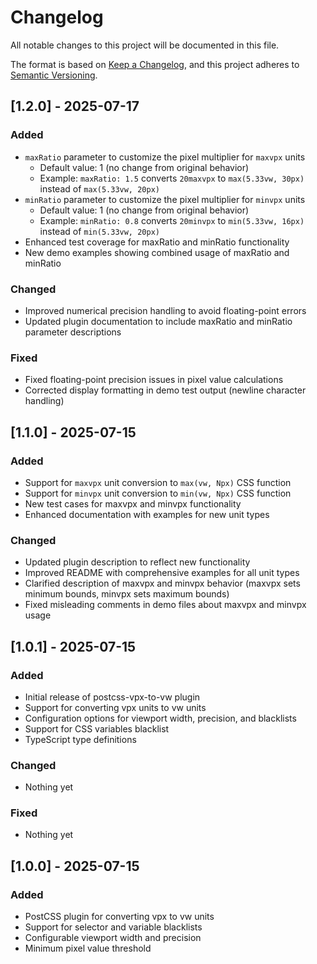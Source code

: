 # Changelog

All notable changes to this project will be documented in this file.

The format is based on [Keep a Changelog](https://keepachangelog.com/en/1.0.0/),
and this project adheres to [Semantic Versioning](https://semver.org/spec/v2.0.0.html).

## [1.2.0] - 2025-07-17

### Added
- `maxRatio` parameter to customize the pixel multiplier for `maxvpx` units
  - Default value: 1 (no change from original behavior)
  - Example: `maxRatio: 1.5` converts `20maxvpx` to `max(5.33vw, 30px)` instead of `max(5.33vw, 20px)`
- `minRatio` parameter to customize the pixel multiplier for `minvpx` units
  - Default value: 1 (no change from original behavior)
  - Example: `minRatio: 0.8` converts `20minvpx` to `min(5.33vw, 16px)` instead of `min(5.33vw, 20px)`
- Enhanced test coverage for maxRatio and minRatio functionality
- New demo examples showing combined usage of maxRatio and minRatio

### Changed
- Improved numerical precision handling to avoid floating-point errors
- Updated plugin documentation to include maxRatio and minRatio parameter descriptions

### Fixed
- Fixed floating-point precision issues in pixel value calculations
- Corrected display formatting in demo test output (newline character handling)

## [1.1.0] - 2025-07-15

### Added
- Support for `maxvpx` unit conversion to `max(vw, Npx)` CSS function
- Support for `minvpx` unit conversion to `min(vw, Npx)` CSS function
- New test cases for maxvpx and minvpx functionality
- Enhanced documentation with examples for new unit types

### Changed
- Updated plugin description to reflect new functionality
- Improved README with comprehensive examples for all unit types
- Clarified description of maxvpx and minvpx behavior (maxvpx sets minimum bounds, minvpx sets maximum bounds)
- Fixed misleading comments in demo files about maxvpx and minvpx usage

## [1.0.1] - 2025-07-15

### Added
- Initial release of postcss-vpx-to-vw plugin
- Support for converting vpx units to vw units
- Configuration options for viewport width, precision, and blacklists
- Support for CSS variables blacklist
- TypeScript type definitions

### Changed
- Nothing yet

### Fixed
- Nothing yet

## [1.0.0] - 2025-07-15

### Added
- PostCSS plugin for converting vpx to vw units
- Support for selector and variable blacklists
- Configurable viewport width and precision
- Minimum pixel value threshold
